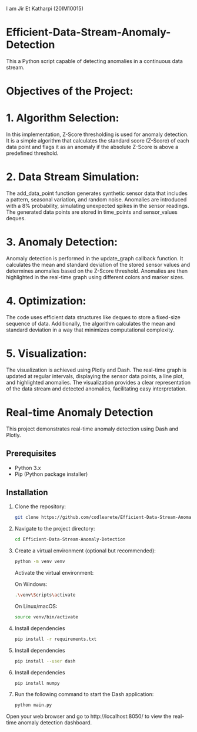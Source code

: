 I am Jir Et Katharpi
(20IM10015)

# Efficient-Data-Stream-Anomaly-Detection
This a Python script capable of detecting anomalies in a continuous data stream.

# Objectives of the Project:

# 1. Algorithm Selection: 
  In this implementation, Z-Score thresholding is used for anomaly detection. 
  It is a simple algorithm that calculates the standard score (Z-Score) of each data point 
  and flags it as an anomaly if the absolute Z-Score is above a predefined threshold.

# 2. Data Stream Simulation:
  The add_data_point function generates synthetic sensor data that includes a pattern, seasonal variation, 
  and random noise. Anomalies are introduced with a 8% probability, simulating unexpected spikes in the sensor readings.
  The generated data points are stored in time_points and sensor_values deques.

# 3. Anomaly Detection:
  Anomaly detection is performed in the update_graph callback function. It calculates the mean and standard deviation 
  of the stored sensor values and determines anomalies based on the Z-Score threshold. Anomalies are then highlighted 
  in the real-time graph using different colors and marker sizes.

# 4. Optimization:
  The code uses efficient data structures like deques to store a fixed-size sequence of data. 
  Additionally, the algorithm calculates the mean and standard deviation in a way that minimizes computational complexity.

# 5. Visualization:
  The visualization is achieved using Plotly and Dash. The real-time graph is updated at regular intervals, 
  displaying the sensor data points, a line plot, and highlighted anomalies. The visualization provides a clear 
  representation of the data stream and detected anomalies, facilitating easy interpretation.


# Real-time Anomaly Detection

This project demonstrates real-time anomaly detection using Dash and Plotly.

## Prerequisites

- Python 3.x
- Pip (Python package installer)

## Installation

1. Clone the repository:

   ```bash
   git clone https://github.com/codlearete/Efficient-Data-Stream-Anomaly-Detection.git
2. Navigate to the project directory:
   ```bash
   cd Efficient-Data-Stream-Anomaly-Detection
4. Create a virtual environment (optional but recommended):
   ```bash
   python -m venv venv
   ```
   Activate the virtual environment:
   
   On Windows:
   ```bash
   .\venv\Scripts\activate
   ```
   On Linux/macOS:
   ```bash
   source venv/bin/activate
5. Install dependencies
   ```bash
   pip install -r requirements.txt
6. Install dependencies
   ```bash
   pip install --user dash
7. Install dependencies
   ```bash
   pip install numpy
8. Run the following command to start the Dash application:
   ```bash
   python main.py

Open your web browser and go to http://localhost:8050/ to view the real-time anomaly detection dashboard.

